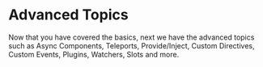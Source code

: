 # Advanced Topics

Now that you have covered the basics, next we have the advanced topics such as Async Components, Teleports, Provide/Inject, Custom Directives, Custom Events, Plugins, Watchers, Slots and more.
